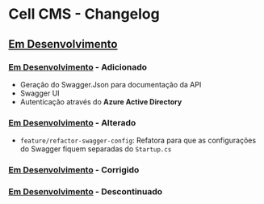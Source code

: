 # Cell CMS - Changelog

## [Em Desenvolvimento]

### [Em Desenvolvimento] - Adicionado

+ Geração do Swagger.Json para documentação da API
+ Swagger UI
+ Autenticação através do **Azure Active Directory**

### [Em Desenvolvimento] - Alterado

+ `feature/refactor-swagger-config`: Refatora para que as configurações do Swagger fiquem separadas do `Startup.cs`

### [Em Desenvolvimento] - Corrigido

### [Em Desenvolvimento] - Descontinuado

<!-- Links para as versões -->
[Em Desenvolvimento]:https://github.com/rodolphocastro/cell-cms/tree/develop